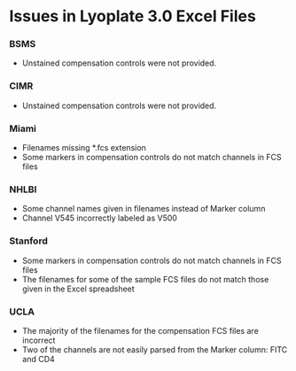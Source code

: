 # Issues in Lyoplate 3.0 Excel Files

### BSMS
* Unstained compensation controls were not provided.

### CIMR
* Unstained compensation controls were not provided.

### Miami
* Filenames missing *.fcs extension
* Some markers in compensation controls do not match channels in FCS files

### NHLBI
* Some channel names given in filenames instead of Marker column
* Channel V545 incorrectly labeled as V500

### Stanford
* Some markers in compensation controls do not match channels in FCS files
* The filenames for some of the sample FCS files do not match those given in the Excel spreadsheet

### UCLA
* The majority of the filenames for the compensation FCS files are incorrect
* Two of the channels are not easily parsed from the Marker column: FITC and CD4